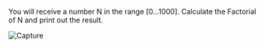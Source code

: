 You will receive a number N in the range [0…1000]. Calculate the Factorial of N and print out the result.

![Capture](https://user-images.githubusercontent.com/45227327/201489791-c65e7801-d0ff-4a23-b78b-438745cddc22.PNG)
